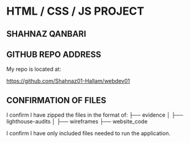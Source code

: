 # HTML / CSS / JS PROJECT

## SHAHNAZ QANBARI

## GITHUB REPO ADDRESS

My repo is located at:

https://github.com/Shahnaz01-Hallam/webdev01

## CONFIRMATION OF FILES

I confirm I have zipped the files in the format of:
├── evidence
│ ├── lighthouse-audits
│ ├── wireframes
├── website_code

I confirm I have only included files needed to run the application.



